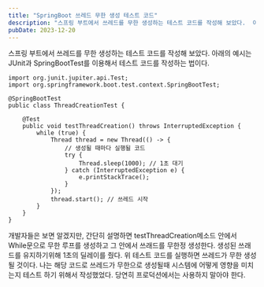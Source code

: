 ```yaml
---
title: "SpringBoot 쓰레드 무한 생성 테스트 코드"
description: "스프링 부트에서 쓰레드를 무한 생성하는 테스트 코드를 작성해 보았다.  아래의 예시는 JUnit과 SpringBootTest를 이용해서 테스트 코드를 작성하는 법이다.  import org.junit.jupiter.api.Test; import org.springframework.boo..."
pubDate: 2023-12-20
---
```


스프링 부트에서 쓰레드를 무한 생성하는 테스트 코드를 작성해 보았다.
아래의 예시는 JUnit과 SpringBootTest를 이용해서 테스트 코드를 작성하는 법이다.
```
import org.junit.jupiter.api.Test;
import org.springframework.boot.test.context.SpringBootTest;

@SpringBootTest
public class ThreadCreationTest {

    @Test
    public void testThreadCreation() throws InterruptedException {
        while (true) {
            Thread thread = new Thread(() -> {
                // 생성될 때마다 실행될 코드
                try {
                    Thread.sleep(1000); // 1초 대기
                } catch (InterruptedException e) {
                    e.printStackTrace();
                }
            });
            thread.start(); // 쓰레드 시작
        }
    }
}

```

개발자들은 보면 알겠지만, 간단히 설명하면 testThreadCreation메소드 안에서 While문으로 무한 루프를 생성하고 그 안에서 쓰래드를 무한정 생성한다. 생성된 쓰래드를 유지하기위해 1초의 딜레이를 줬다.
위 테스트 코드를 실행하면 쓰레드가 무한 생성될 것이다. 나는 해당 코드로 쓰레드가 무한으로 생성될때 시스템에 어떻게 영향을 미치는지 테스트 하기 위해서 작성했었다. 당연히 프로덕션에서는 사용하지 말아야 한다.